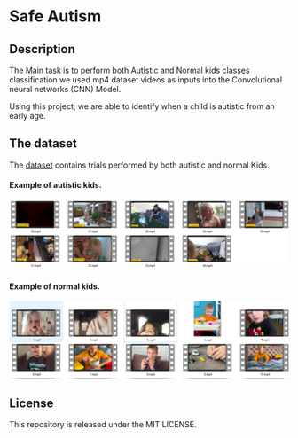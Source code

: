 # Safe Autism

## Description
The Main task is to perform both Autistic and Normal kids classes classification we used mp4 dataset videos as inputs into  the  Convolutional neural networks (CNN) Model.

Using this project, we are able to identify when a child is autistic from an early age. 

## The dataset
The [dataset]([https://pavis.iit.it/index.php/datasets/autism-spectrum-disorder-detection-dataset](https://drive.google.com/drive/folders/1N-bNh1waxe3KTS5tPWTKNeDPlOXQ48FU?fbclid=IwAR1y9WJhDdMRE7ww1fHCluh2BvqD4DVpdH1NnhKpuT2JjgKDDKtEAna12wQ)) contains trials performed by both autistic  and normal Kids.

#### Example of autistic kids.
![alt text](aut.PNG)

#### Example of normal kids.
![alt text](nrml.PNG)



## License
This repository is released under the MIT LICENSE.
